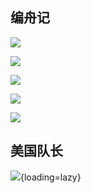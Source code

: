 ## 编舟记

![](https://gateway.ipns.tech/ipfs/QmeN3QBVoiK3Rd6J4XjXer3FLSBqeRX6KPhQewdfV56RYs)

![](https://gateway.ipns.tech/ipfs/QmQzRmR4qs4s1TfyTS1JLErBRk2N3XXJGcdwfug1zqpnUL)

![](https://gateway.ipns.tech/ipfs/QmU6GMTdiebyUm2UgmefDHxq5U2cqiNzmSWDrRxPgz5btk)

![](https://gateway.ipns.tech/ipfs/QmQYFg6JiDs9RHbG3hAeaRZ2NC55UcbwVUujbVUC89bXA1)

![](https://gateway.ipns.tech/ipfs/QmVf6p3NEkSaW6Drnvbb4d5RSV1VFsxF8vzz7nxVMFqa8J)

## 美国队长

![](https://gateway.ipns.tech/ipfs/QmWMfa4MLFYo6aJTV3hF7sBjQKVhReh9SrbqQEtkPqJ7oc){loading=lazy}

